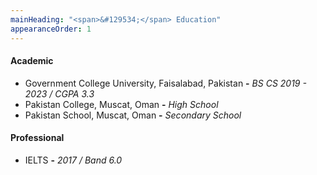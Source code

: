 ```yaml
---
mainHeading: "<span>&#129534;</span> Education"
appearanceOrder: 1
---
```


#### Academic
- Government College University, Faisalabad, Pakistan **-** *BS CS 2019 - 2023 / CGPA 3.3*
- Pakistan College, Muscat, Oman **-** *High School*
- Pakistan School, Muscat, Oman **-** *Secondary School*

#### Professional
- IELTS **-** *2017 / Band 6.0*
